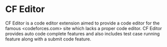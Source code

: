 # CF Editor

CF Editor is a code editor extension aimed to provide a code editor for the famous <codeforces.com> site which lacks a proper code editor. CF Editor provides auto code complete features and also includes test case running feature along with a submit code feature. 
